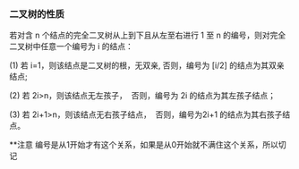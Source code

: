 ### 二叉树的性质


若对含 n 个结点的完全二叉树从上到下且从左至右进行 1 至 n 的编号，则对完全二叉树中任意一个编号为 i 的结点：

(1) 若 i=1，则该结点是二叉树的根，无双亲, 否则，编号为 [i/2] 的结点为其双亲结点;  

(2) 若 2i>n，则该结点无左孩子，  否则，编号为 2i 的结点为其左孩子结点；

(3) 若 2i+1>n，则该结点无右孩子结点，  否则，编号为2i+1 的结点为其右孩子结点。


**注意 编号是从1开始才有这个关系，如果是从0开始就不满住这个关系，所以切记